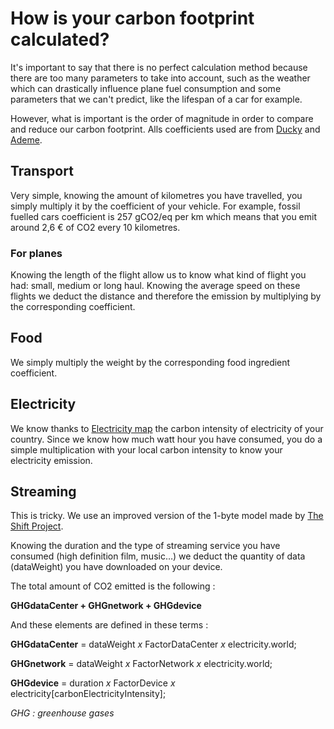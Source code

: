 # How is your carbon footprint calculated?

It's important to say that there is no perfect calculation method because there are too many parameters to take into account, such as the weather which can drastically influence plane fuel consumption and some parameters that we can't predict, like the lifespan of a car for example.

However, what is important is the order of magnitude in order to compare and reduce our carbon footprint. Alls coefficients used are from [Ducky](https://static.ducky.eco/calculator_documentation.pdf) and [Ademe](https://www.bilans-ges.ademe.fr/).

## Transport

Very simple, knowing the amount of kilometres you have travelled, you simply multiply it by the coefficient of your vehicle. For example, fossil fuelled cars coefficient is 257 gCO2/eq per km which means that you emit around 2,6 € of CO2 every 10 kilometres.

### For planes

Knowing the length of the flight allow us to know what kind of flight you had: small, medium or long haul. Knowing the average speed on these flights we deduct the distance and therefore the emission by multiplying by the corresponding coefficient.

## Food

We simply multiply the weight by the corresponding food ingredient coefficient.

## Electricity

We know thanks to [Electricity map](https://www.electricitymap.org/map) the carbon intensity of electricity of your country. Since we know how much watt hour you have consumed, you do a simple multiplication with your local carbon intensity to know your electricity emission.

## Streaming

This is tricky. We use an improved version of the 1-byte model made by [The Shift Project](https://theshiftproject.org/).

Knowing the duration and the type of streaming service you have consumed (high definition film, music…) we deduct the quantity of data (dataWeight) you have downloaded on your device.

The total amount of CO2 emitted is the following :

**GHGdataCenter + GHGnetwork + GHGdevice**

And these elements are defined in these terms :

**GHGdataCenter** = dataWeight _x_ FactorDataCenter _x_ electricity.world;

**GHGnetwork** = dataWeight _x_ FactorNetwork _x_ electricity.world;

**GHGdevice** = duration _x_ FactorDevice _x_ electricity[carbonElectricityIntensity];

_GHG : greenhouse gases_
